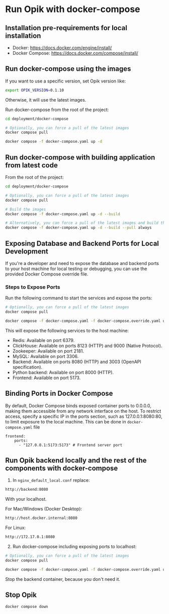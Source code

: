 # Run Opik with docker-compose

## Installation pre-requirements for local installation

- Docker: https://docs.docker.com/engine/install/
- Docker Compose: https://docs.docker.com/compose/install/

## Run docker-compose using the images

If you want to use a specific version, set Opik version like:

```bash
export OPIK_VERSION=0.1.10
```

Otherwise, it will use the latest images.

Run docker-compose from the root of the project:

```bash
cd deployment/docker-compose

# Optionally, you can force a pull of the latest images
docker compose pull

docker compose -f docker-compose.yaml up -d
```

## Run docker-compose with building application from latest code

From the root of the project:
```bash
cd deployment/docker-compose

# Optionally, you can force a pull of the latest images
docker compose pull

# Build the images
docker compose -f docker-compose.yaml up -d --build

# Alternatively, you can force a pull of the latest images and build the images
docker compose -f docker-compose.yaml up -d --build --pull always
```

## Exposing Database and Backend Ports for Local Development

If you're a developer and need to expose the database and backend ports to your host machine for local testing or
debugging, you can use the provided Docker Compose override file.

### Steps to Expose Ports

Run the following command to start the services and expose the ports:

```bash
# Optionally, you can force a pull of the latest images
docker compose pull

docker compose -f docker-compose.yaml -f docker-compose.override.yaml up -d
```

This will expose the following services to the host machine:

- Redis: Available on port 6379.
- ClickHouse: Available on ports 8123 (HTTP) and 9000 (Native Protocol).
- Zookeeper: Available on port 2181.
- MySQL: Available on port 3306.
- Backend: Available on ports 8080 (HTTP) and 3003 (OpenAPI specification).
- Python backend: Available on port 8000 (HTTP).
- Frontend: Available on port 5173.

## Binding Ports in Docker Compose
By default, Docker Compose binds exposed container ports to 0.0.0.0, making them accessible from any network interface on the host. To restrict access, specify a specific IP in the ports section, such as 127.0.0.1:8080:80, to limit exposure to the local machine.
This can be done in `docker-compose.yaml` file
```
frontend:
    ports:
      - "127.0.0.1:5173:5173" # Frontend server port

```

## Run Opik backend locally and the rest of the components with docker-compose

1. In `nginx_default_local.conf` replace:

```bash
http://backend:8080
```

With your localhost.

For Mac/Windows (Docker Desktop):

```bash
http://host.docker.internal:8080
```

For Linux:

```bash
http://172.17.0.1:8080
```

2. Run docker-compose including exposing ports to localhost:

```bash
# Optionally, you can force a pull of the latest images
docker compose pull

docker compose -f docker-compose.yaml -f docker-compose.override.yaml up -d
```

Stop the backend container, because you don't need it.

## Stop Opik

```bash
docker compose down
```
